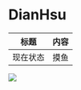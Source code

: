 
# DianHsu

| 标题 | 内容 |
| --- | --- | 
| 现在状态 | 摸鱼 |

![](https://s.gravatar.com/avatar/b3a2aa0d013fd1e225e33983f35d5e02?s=400)

